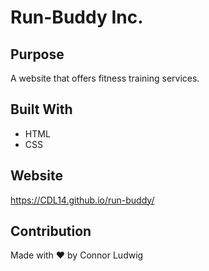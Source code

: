 # Run-Buddy Inc.

## Purpose
A website that offers fitness training services.

## Built With
* HTML
* CSS

## Website
https://CDL14.github.io/run-buddy/

## Contribution
Made with ❤️ by Connor Ludwig 
